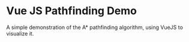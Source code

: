 # Vue JS Pathfinding Demo

A simple demonstration of the A* pathfinding algorithm, using VueJS to visualize it.

